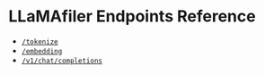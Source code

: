 # LLaMAfiler Endpoints Reference

- [`/tokenize`](tokenize.md)
- [`/embedding`](embedding.md)
- [`/v1/chat/completions`](v1_chat_completions.md)
